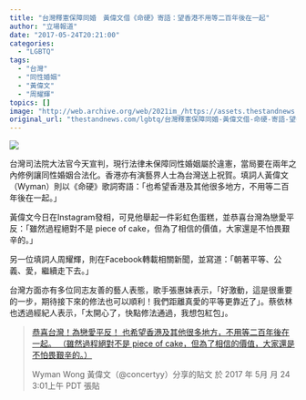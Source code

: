 ```yaml
---
title: "台灣釋憲保障同婚　黃偉文借《命硬》寄語：望香港不用等二百年後在一起"
author: "立場報道"
date: "2017-05-24T20:21:00"
categories:
  - "LGBTQ"
tags:
  - "台灣"
  - "同性婚姻"
  - "黃偉文"
  - "周耀輝"
topics: []
image: "http://web.archive.org/web/2021im_/https://assets.thestandnews.com/media/photos/yy-01_Kw4KQ.png"
original_url: "thestandnews.com/lgbtq/台灣釋憲保障同婚-黃偉文借-命硬-寄語-望香港不用等二百年後在一起"
---
```

![](http://web.archive.org/web/2021im_/https://assets.thestandnews.com/media/photos/yy-01_Kw4KQ.png)

台灣司法院大法官今天宣判，現行法律未保障同性婚姻屬於違憲，當局要在兩年之內修例讓同性婚姻合法化。香港亦有演藝界人士為台灣送上祝賀。填詞人黃偉文（Wyman）則以《命硬》歌詞寄語：「也希望香港及其他很多地方，不用等二百年後在一起。」

黃偉文今日在Instagram發相，可見他舉起一件彩虹色蛋糕，並恭喜台灣為戀愛平反：「雖然過程絕對不是 piece of cake，但為了相信的價值，大家還是不怕畏艱辛的。」

另一位填詞人周耀輝，則在Facebook轉載相關新聞，並寫道：「朝著平等、公義、愛，繼續走下去。」

台灣方面亦有多位同志友善的藝人表態，歌手張惠妹表示，「好激動，這是很重要的一步，期待接下來的修法也可以順利！我們距離真愛的平等更靠近了」。蔡依林也透過經紀人表示，「太開心了，快點修法通過，我想包紅包」。

> [恭喜台灣！為戀愛平反！ 也希望香港及其他很多地方，不用等二百年後在一起。 （雖然過程絕對不是 piece of cake，但為了相信的價值，大家還是不怕畏艱辛的。）](http://web.archive.org/web/20211229132633/https://www.instagram.com/p/BUeJIJKAUCB/)
> 
> Wyman Wong 黃偉文（@concertyy）分享的貼文 於 2017 年 5月 月 24 3:01上午 PDT 張貼